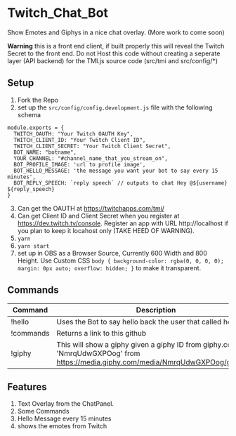 # Twitch_Chat_Bot
Show Emotes and Giphys in a nice chat overlay. (More work to come soon)

**Warning** this is a front end client, if built properly this will reveal the Twitch Secret to the front end. Do not Host this code without creating a seperate layer (API backend) for the TMI.js source code (src/tmi and src/config/*)

## Setup
1. Fork the Repo
2. set up the `src/config/config.development.js` file with the following schema
```
module.exports = {
  TWITCH_OAUTH: "Your Twitch OAUTH Key",
  TWITCH_CLIENT_ID: "Your Twitch Client ID",
  TWITCH_CLIENT_SECRET: "Your Twitch Client Secret",
  BOT_NAME: "botname",
  YOUR_CHANNEL: "#channel_name_that_you_stream_on",
  BOT_PROFILE_IMAGE: 'url to profile image',
  BOT_HELLO_MESSAGE: 'the message you want your bot to say every 15 minutes',
  BOT_REPLY_SPEECH: `reply speech` // outputs to chat Hey @${username} ${reply_speech}
}
```
3. Can get the OAUTH at https://twitchapps.com/tmi/
4. Can get Client ID and Client Secret when you register at https://dev.twitch.tv/console.  Register an app with URL http://localhost if you plan to keep it locahost only (TAKE HEED OF WARNING).
3. `yarn`
4. `yarn start`
5. set up in OBS as a Browser Source, Currently 600 Width and 800 Height. Use Custom CSS `body { background-color: rgba(0, 0, 0, 0); margin: 0px auto; overflow: hidden; }` to make it transparent.


## Commands
| Command | Description |
| ----------- | ----------- |
| !hello | Uses the Bot to say hello back the user that called hello |
| !commands | Returns a link to this github |
| !giphy | This will show a giphy given a giphy ID from giphy.com  IE: 'NmrqUdwGXPOog' from https://media.giphy.com/media/NmrqUdwGXPOog/giphy.gif |

## Features
1. Text Overlay from the ChatPanel.
2. Some Commands
3. Hello Message every 15 minutes
4. shows the emotes from Twitch

